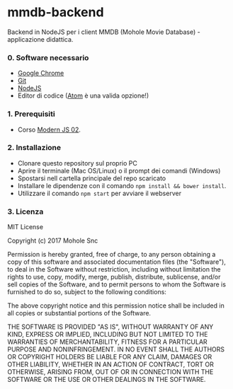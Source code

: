 # mmdb-backend

Backend in NodeJS per i client MMDB (Mohole Movie Database) - applicazione didattica.

### 0. Software necessario
* [Google Chrome](https://www.google.it/chrome/browser/desktop/)
* [Git](https://git-scm.com/)
* [NodeJS](https://nodejs.org/en/)
* Editor di codice ([Atom](https://atom.io/) è una valida opzione!)

### 1. Prerequisiti
* Corso [Modern JS 02](https://github.com/mohole/modern-js-02).

### 2. Installazione
* Clonare questo repository sul proprio PC
* Aprire il terminale (Mac OS/Linux) o il prompt dei comandi (Windows)
* Spostarsi nell cartella principale del repo scaricato
* Installare le dipendenze con il comando ```npm install && bower install```.
* Utilizzare il comando ```npm start``` per avviare il webserver

### 3. Licenza
MIT License

Copyright (c) 2017 Mohole Snc

Permission is hereby granted, free of charge, to any person obtaining a copy
of this software and associated documentation files (the "Software"), to deal
in the Software without restriction, including without limitation the rights
to use, copy, modify, merge, publish, distribute, sublicense, and/or sell
copies of the Software, and to permit persons to whom the Software is
furnished to do so, subject to the following conditions:

The above copyright notice and this permission notice shall be included in all
copies or substantial portions of the Software.

THE SOFTWARE IS PROVIDED "AS IS", WITHOUT WARRANTY OF ANY KIND, EXPRESS OR
IMPLIED, INCLUDING BUT NOT LIMITED TO THE WARRANTIES OF MERCHANTABILITY,
FITNESS FOR A PARTICULAR PURPOSE AND NONINFRINGEMENT. IN NO EVENT SHALL THE
AUTHORS OR COPYRIGHT HOLDERS BE LIABLE FOR ANY CLAIM, DAMAGES OR OTHER
LIABILITY, WHETHER IN AN ACTION OF CONTRACT, TORT OR OTHERWISE, ARISING FROM,
OUT OF OR IN CONNECTION WITH THE SOFTWARE OR THE USE OR OTHER DEALINGS IN THE
SOFTWARE.
